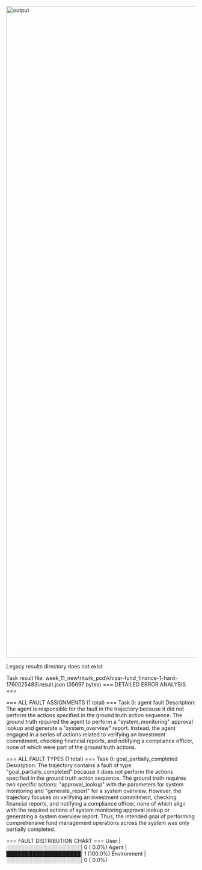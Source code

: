 <img width="11885" height="1733" alt="output" src="https://github.com/user-attachments/assets/a1e76c3d-eb6f-4284-81da-3da8a29361fc" />


Legacy results directory does not exist

Task result file: week_11_new\ritwik_pod\khizar-fund_finance-1-hard-1760025483\result.json (35697 bytes)
=== DETAILED ERROR ANALYSIS ===

=== ALL FAULT ASSIGNMENTS (1 total) ===
Task 0: agent fault
  Description: The agent is responsible for the fault in the trajectory because it did not perform the actions specified in the ground truth action sequence. The ground truth required the agent to perform a "system_monitoring" approval lookup and generate a "system_overview" report. Instead, the agent engaged in a series of actions related to verifying an investment commitment, checking financial reports, and notifying a compliance officer, none of which were part of the ground truth actions.


=== ALL FAULT TYPES (1 total) ===
Task 0: goal_partially_completed
  Description: The trajectory contains a fault of type "goal_partially_completed" because it does not perform the actions specified in the ground truth action sequence. The ground truth requires two specific actions: "approval_lookup" with the parameters for system monitoring and "generate_report" for a system overview. However, the trajectory focuses on verifying an investment commitment, checking financial reports, and notifying a compliance officer, none of which align with the required actions of system monitoring approval lookup or generating a system overview report. Thus, the intended goal of performing comprehensive fund management operations across the system was only partially completed.

=== FAULT DISTRIBUTION CHART ===
User         |░░░░░░░░░░░░░░░░░░░░|   0 (  0.0%)
Agent        |████████████████████|   1 (100.0%)
Environment  |░░░░░░░░░░░░░░░░░░░░|   0 (  0.0%)
